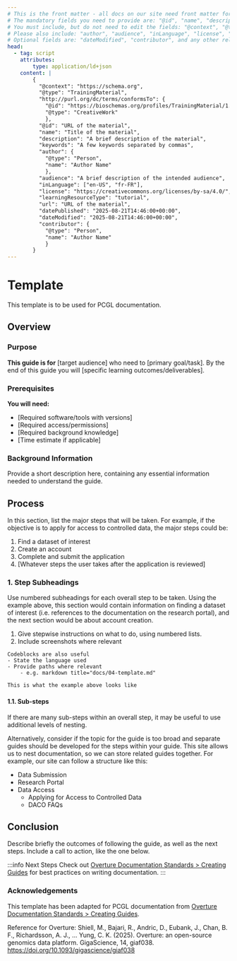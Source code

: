 ```yaml
---
# This is the front matter - all docs on our site need front matter for Bioschemas markup.
# The mandatory fields you need to provide are: "@id", "name", "description" and "keywords"
# You must include, but do not need to edit the fields: "@context", "@type", and "dct:conformsTo" 
# Please also include: "author", "audience", "inLanguage", "license", "learningResourceType", "url", and "datePublished"
# Optional fields are: "dateModified", "contributor", and any other relevant Bioschemas fields
head:
  - tag: script
    attributes:
        type: application/ld+json
    content: |
        {
          "@context": "https://schema.org",
          "@type": "TrainingMaterial",
          "http://purl.org/dc/terms/conformsTo": {
            "@id": "https://bioschemas.org/profiles/TrainingMaterial/1.0-RELEASE",
            "@type": "CreativeWork"
            },
          "@id": "URL of the material",
          "name": "Title of the material",
          "description": "A brief description of the material",
          "keywords": "A few keywords separated by commas",
          "author": {
            "@type": "Person",
            "name": "Author Name"
            },
          "audience": "A brief description of the intended audience",
          "inLanguage": ["en-US", "fr-FR"],
          "license": "https://creativecommons.org/licenses/by-sa/4.0/",
          "learningResourceType": "tutorial",
          "url": "URL of the material",
          "datePublished": "2025-08-21T14:46:00+00:00",
          "dateModified": "2025-08-21T14:46:00+00:00",
          "contributor": {
            "@type": "Person",
            "name": "Author Name"
            }
        }
---
```


# Template

This template is to be used for PCGL documentation.

## Overview
### Purpose
**This guide is for** [target audience] who need to [primary goal/task]. By the end of this guide you will [specific learning outcomes/deliverables].

### Prerequisites
**You will need:**
- [Required software/tools with versions]
- [Required access/permissions]
- [Required background knowledge]
- [Time estimate if applicable]

### Background Information
Provide a short description here, containing any essential information needed to understand the guide.

## Process
In this section, list the major steps that will be taken. For example, if the objective is to apply for access to controlled data, the major steps could be:
1. Find a dataset of interest
2. Create an account
4. Complete and submit the application
5. [Whatever steps the user takes after the application is reviewed]

### 1. Step Subheadings
Use numbered subheadings for each overall step to be taken. Using the example above, this section would contain information on finding a dataset of interest (i.e. references to the documentation on the research portal), and the next section would be about account creation.

1. Give stepwise instructions on what to do, using numbered lists.
2. Include screenshots where relevant

``` 
Codeblocks are also useful
- State the language used
- Provide paths where relevant
    - e.g. markdown title="docs/04-template.md"
```
```markdown title="docs/04-template.md"
This is what the example above looks like
```


#### 1.1. Sub-steps
If there are many sub-steps within an overall step, it may be useful to use additional levels of nesting.

Alternatively, consider if the topic for the guide is too broad and separate guides should be developed for the steps within your guide. This site allows us to nest documentation, so we can store related guides together. For example, our site can follow a structure like this:

- Data Submission
- Research Portal
- Data Access
    - Applying for Access to Controlled Data
    - DACO FAQs

## Conclusion
Describe briefly the outcomes of following the guide, as well as the next steps.
Include a call to action, like the one below.

:::info Next Steps
Check out [Overture Documentation Standards > Creating Guides](https://docs.overture.bio/docs/documentation-standards/guides/#best-practices) for best practices on writing documentation.
:::

### Acknowledgements
This template has been adapted for PCGL documentation from [Overture Documentation Standards > Creating Guides](https://docs.overture.bio/docs/documentation-standards/guides). 

Reference for Overture:
Shiell, M., Bajari, R., Andric, D., Eubank, J., Chan, B. F., Richardsson, A. J., ... Yung, C. K. (2025).
Overture: an open-source genomics data platform. GigaScience, 14, giaf038.
https://doi.org/10.1093/gigascience/giaf038